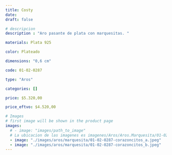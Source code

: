 ```yaml
---
title: Costy
date: 
draft: false

# descripcion
description : "Aro pasante de plata con marquesitas. "

materials: Plata 925

color: Plateado

dimensions: "0,6 cm"

code: 01-02-0287

type: "Aros"

categories: []

price: $5.320,00

price_eftvo: $4.520,00

# Images
# first image will be shown in the product page
images:
  # - image: "images/path_to_image"
  # La ubicacion de las imagenes es imagenes/Aros/Aros.Marquesita/01-02-0287-costy
  - image: "./images/aros/marquesita/01-02-0287-corazoncitos_a.jpeg"
  - image: "./images/aros/marquesita/01-02-0287-corazoncitos_b.jpeg"
---
```

